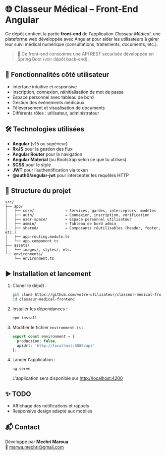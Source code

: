 # 🌐 Classeur Médical – Front-End Angular

Ce dépôt contient la partie **front-end** de l'application *Classeur Médical*, une plateforme web développée avec Angular pour aider les utilisateurs à gérer leur suivi médical numérique (consultations, traitements, documents, etc.).

> 🔐 Ce front-end consomme une API REST sécurisée développée en Spring Boot (voir dépôt back-end).

## 🧩 Fonctionnalités côté utilisateur

- Interface intuitive et responsive
- Inscription, connexion, réinitialisation de mot de passe
- Espace personnel avec tableau de bord
- Gestion des événements médicaux
- Téléversement et visualisation de documents
- Différents rôles : utilisateur, administrateur

## 🛠️ Technologies utilisées

- **Angular** (v15 ou supérieur)
- **RxJS** pour la gestion des flux
- **Angular Router** pour la navigation
- **Angular Material** (ou Bootstrap selon ce que tu utilises)
- **SCSS** pour le style
- **JWT** pour l’authentification via token
- **@auth0/angular-jwt** pour intercepter les requêtes HTTP

## 📁 Structure du projet

```
src/
├── app/
│   ├── core/              → Services, gardes, interceptors, modèles
│   ├── auth/              → Connexion, inscription, vérification
│   ├── user-space/        → Espace personnel utilisateur
│   ├── admin/             → Tableau de bord admin
│   ├── shared/            → Composants réutilisables (header, footer, etc.)
│   ├── app-routing.module.ts
│   └── app.component.ts
├── assets/
│   └── images/, styles/, etc.
└── environments/
    └── environment.ts
```

## ▶️ Installation et lancement

1. Cloner le dépôt :
   ```bash
   git clone https://github.com/votre-utilisateur/classeur-medical-frontend.git
   cd classeur-medical-frontend
   ```

2. Installer les dépendances :
   ```bash
   npm install
   ```

3. Modifier le fichier `environment.ts` :
   ```ts
   export const environment = {
     production: false,
     apiUrl: 'http://localhost:8080/api'
   };
   ```

4. Lancer l'application :
   ```bash
   ng serve
   ```

   L'application sera disponible sur [http://localhost:4200](http://localhost:4200)

## ✨ TODO
- Affichage des notifications et rappels
- Responsive design adapté aux mobiles

## 📬 Contact

Développé par **Mechri Maroua**  
📧 marwa.mechri@gmail.com  
